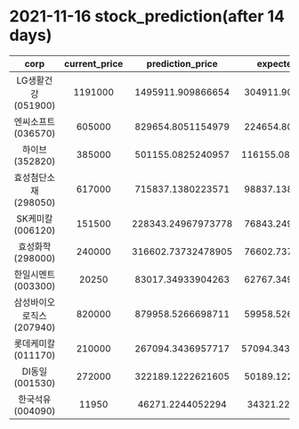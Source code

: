 # 2021-11-16 stock_prediction(after 14 days)

|   corp   |   current_price   |   prediction_price   |   expected_profit   |
|:--------:|:-----------------:|:--------------------:|:-------------------:|
|LG생활건강(051900)|1191000|1495911.909866654|304911.9098666541|
|엔씨소프트(036570)|605000|829654.8051154979|224654.8051154979|
|하이브(352820)|385000|501155.0825240957|116155.08252409572|
|효성첨단소재(298050)|617000|715837.1380223571|98837.13802235713|
|SK케미칼(006120)|151500|228343.24967973778|76843.24967973778|
|효성화학(298000)|240000|316602.73732478905|76602.73732478905|
|한일시멘트(003300)|20250|83017.34933904263|62767.34933904263|
|삼성바이오로직스(207940)|820000|879958.5266698711|59958.52666987106|
|롯데케미칼(011170)|210000|267094.3436957717|57094.343695771706|
|DI동일(001530)|272000|322189.1222621605|50189.12226216053|
|한국석유(004090)|11950|46271.2244052294|34321.2244052294|
